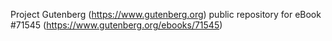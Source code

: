 Project Gutenberg (https://www.gutenberg.org) public repository
for eBook #71545 (https://www.gutenberg.org/ebooks/71545)
